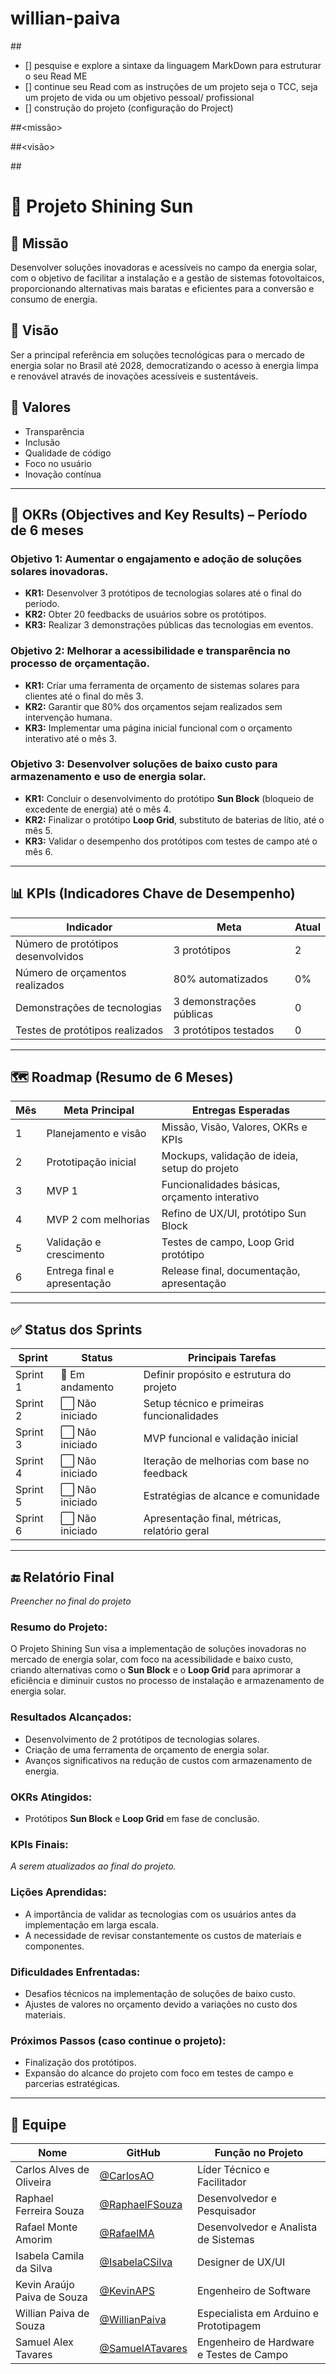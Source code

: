 # willian-paiva
##<Empresa>
- [] pesquise e explore a sintaxe da linguagem MarkDown para estruturar o seu Read ME
- [] continue seu Read com as instruções de um projeto seja o TCC, seja um projeto de vida ou um objetivo pessoal/ profissional
- [] construção do projeto (configuração do Project)
  
##<missão>

##<visão>

##<valores>

# 🌟 Projeto Shining Sun

## 🧭 Missão
Desenvolver soluções inovadoras e acessíveis no campo da energia solar, com o objetivo de facilitar a instalação e a gestão de sistemas fotovoltaicos, proporcionando alternativas mais baratas e eficientes para a conversão e consumo de energia.

## 🔭 Visão
Ser a principal referência em soluções tecnológicas para o mercado de energia solar no Brasil até 2028, democratizando o acesso à energia limpa e renovável através de inovações acessíveis e sustentáveis.

## 🧱 Valores
- Transparência  
- Inclusão  
- Qualidade de código  
- Foco no usuário  
- Inovação contínua  

---

## 🎯 OKRs (Objectives and Key Results) – Período de 6 meses

### Objetivo 1: Aumentar o engajamento e adoção de soluções solares inovadoras.
- **KR1:** Desenvolver 3 protótipos de tecnologias solares até o final do período.  
- **KR2:** Obter 20 feedbacks de usuários sobre os protótipos.  
- **KR3:** Realizar 3 demonstrações públicas das tecnologias em eventos.  

### Objetivo 2: Melhorar a acessibilidade e transparência no processo de orçamentação.
- **KR1:** Criar uma ferramenta de orçamento de sistemas solares para clientes até o final do mês 3.  
- **KR2:** Garantir que 80% dos orçamentos sejam realizados sem intervenção humana.  
- **KR3:** Implementar uma página inicial funcional com o orçamento interativo até o mês 3.  

### Objetivo 3: Desenvolver soluções de baixo custo para armazenamento e uso de energia solar.
- **KR1:** Concluir o desenvolvimento do protótipo **Sun Block** (bloqueio de excedente de energia) até o mês 4.  
- **KR2:** Finalizar o protótipo **Loop Grid**, substituto de baterias de lítio, até o mês 5.  
- **KR3:** Validar o desempenho dos protótipos com testes de campo até o mês 6.  

---

## 📊 KPIs (Indicadores Chave de Desempenho)

| Indicador                         | Meta                 | Atual |
|----------------------------------|----------------------|-------|
| Número de protótipos desenvolvidos | 3 protótipos         | 2     |
| Número de orçamentos realizados  | 80% automatizados    | 0%    |
| Demonstrações de tecnologias     | 3 demonstrações públicas | 0     |
| Testes de protótipos realizados  | 3 protótipos testados | 0     |

---

## 🗺️ Roadmap (Resumo de 6 Meses)

| Mês | Meta Principal             | Entregas Esperadas                                      |
|-----|----------------------------|---------------------------------------------------------|
| 1   | Planejamento e visão       | Missão, Visão, Valores, OKRs e KPIs                    |
| 2   | Prototipação inicial       | Mockups, validação de ideia, setup do projeto          |
| 3   | MVP 1                      | Funcionalidades básicas, orçamento interativo          |
| 4   | MVP 2 com melhorias        | Refino de UX/UI, protótipo Sun Block                   |
| 5   | Validação e crescimento    | Testes de campo, Loop Grid protótipo                   |
| 6   | Entrega final e apresentação | Release final, documentação, apresentação              |

---

## ✅ Status dos Sprints

| Sprint     | Status        | Principais Tarefas                                 |
|------------|---------------|----------------------------------------------------|
| Sprint 1   | 🔄 Em andamento | Definir propósito e estrutura do projeto          |
| Sprint 2   | ⬜️ Não iniciado | Setup técnico e primeiras funcionalidades         |
| Sprint 3   | ⬜️ Não iniciado | MVP funcional e validação inicial                 |
| Sprint 4   | ⬜️ Não iniciado | Iteração de melhorias com base no feedback        |
| Sprint 5   | ⬜️ Não iniciado | Estratégias de alcance e comunidade               |
| Sprint 6   | ⬜️ Não iniciado | Apresentação final, métricas, relatório geral     |

---

## 🔚 Relatório Final
*Preencher no final do projeto*

### Resumo do Projeto:
O Projeto Shining Sun visa a implementação de soluções inovadoras no mercado de energia solar, com foco na acessibilidade e baixo custo, criando alternativas como o **Sun Block** e o **Loop Grid** para aprimorar a eficiência e diminuir custos no processo de instalação e armazenamento de energia solar.

### Resultados Alcançados:
- Desenvolvimento de 2 protótipos de tecnologias solares.  
- Criação de uma ferramenta de orçamento de energia solar.  
- Avanços significativos na redução de custos com armazenamento de energia.  

### OKRs Atingidos:
- Protótipos **Sun Block** e **Loop Grid** em fase de conclusão.  

### KPIs Finais:
*A serem atualizados ao final do projeto.*

### Lições Aprendidas:
- A importância de validar as tecnologias com os usuários antes da implementação em larga escala.  
- A necessidade de revisar constantemente os custos de materiais e componentes.  

### Dificuldades Enfrentadas:
- Desafios técnicos na implementação de soluções de baixo custo.  
- Ajustes de valores no orçamento devido a variações no custo dos materiais.  

### Próximos Passos (caso continue o projeto):
- Finalização dos protótipos.  
- Expansão do alcance do projeto com foco em testes de campo e parcerias estratégicas.  

---

## 👥 Equipe

| Nome                          | GitHub             | Função no Projeto                        |
|-------------------------------|--------------------|------------------------------------------|
| Carlos Alves de Oliveira     | [@CarlosAO](https://github.com/CarlosAO)         | Líder Técnico e Facilitador              |
| Raphael Ferreira Souza       | [@RaphaelFSouza](https://github.com/RaphaelFSouza) | Desenvolvedor e Pesquisador              |
| Rafael Monte Amorim          | [@RafaelMA](https://github.com/RafaelMA)         | Desenvolvedor e Analista de Sistemas     |
| Isabela Camila da Silva      | [@IsabelaCSilva](https://github.com/IsabelaCSilva) | Designer de UX/UI                        |
| Kevin Araújo Paiva de Souza  | [@KevinAPS](https://github.com/KevinAPS)         | Engenheiro de Software                   |
| Willian Paiva de Souza       | [@WillianPaiva](https://github.com/WillianPaiva) | Especialista em Arduino e Prototipagem   |
| Samuel Alex Tavares          | [@SamuelATavares](https://github.com/SamuelATavares) | Engenheiro de Hardware e Testes de Campo |

